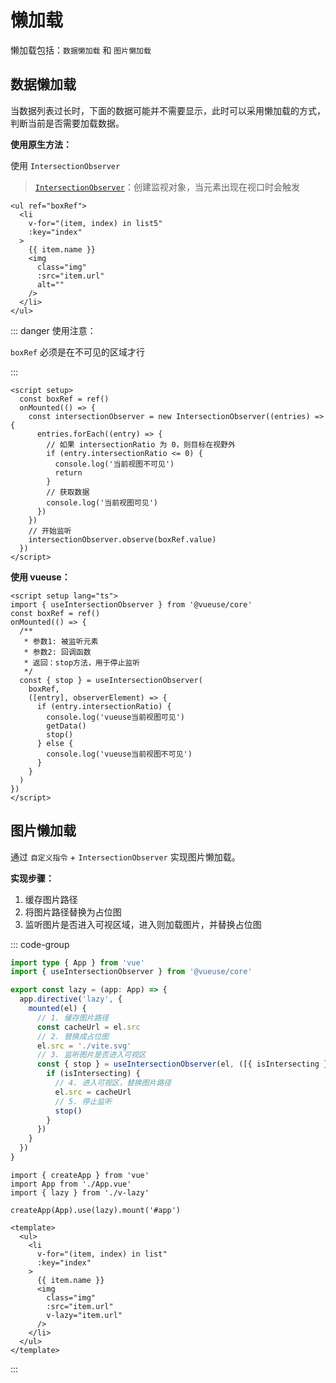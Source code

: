 # 懒加载

懒加载包括：`数据懒加载` 和 `图片懒加载`

## 数据懒加载

当数据列表过长时，下面的数据可能并不需要显示，此时可以采用懒加载的方式，判断当前是否需要加载数据。

**使用原生方法：**

使用 `IntersectionObserver`

> [`IntersectionObserver`](https://developer.mozilla.org/zh-CN/docs/Web/API/IntersectionObserver)：创建监视对象，当元素出现在视口时会触发

```vue-html
<ul ref="boxRef">
  <li
    v-for="(item, index) in list5"
    :key="index"
  >
    {{ item.name }}
    <img
      class="img"
      :src="item.url"
      alt=""
    />
  </li>
</ul>
```

::: danger 使用注意：

`boxRef` 必须是在不可见的区域才行

:::

```vue{4,7,16}
<script setup>
  const boxRef = ref()
  onMounted(() => {
    const intersectionObserver = new IntersectionObserver((entries) => {
      entries.forEach((entry) => {
        // 如果 intersectionRatio 为 0，则目标在视野外
        if (entry.intersectionRatio <= 0) {
          console.log('当前视图不可见')
          return
        }
        // 获取数据
        console.log('当前视图可见')
      })
    })
    // 开始监听
    intersectionObserver.observe(boxRef.value)
  })
</script>
```

**使用 vueuse：**

```vue{10}
<script setup lang="ts">
import { useIntersectionObserver } from '@vueuse/core'
const boxRef = ref()
onMounted(() => {
  /**
   * 参数1: 被监听元素
   * 参数2: 回调函数
   * 返回：stop方法，用于停止监听
   */
  const { stop } = useIntersectionObserver(
    boxRef,
    ([entry], observerElement) => {
      if (entry.intersectionRatio) {
        console.log('vueuse当前视图可见')
        getData()
        stop()
      } else {
        console.log('vueuse当前视图不可见')
      }
    }
  )
})
</script>
```

## 图片懒加载

通过 `自定义指令` + `IntersectionObserver` 实现图片懒加载。

**实现步骤：**

1. 缓存图片路径
2. 将图片路径替换为占位图
3. 监听图片是否进入可视区域，进入则加载图片，并替换占位图

::: code-group

```ts [v-lazy.ts]
import type { App } from 'vue'
import { useIntersectionObserver } from '@vueuse/core'

export const lazy = (app: App) => {
  app.directive('lazy', {
    mounted(el) {
      // 1. 缓存图片路径
      const cacheUrl = el.src
      // 2. 替换成占位图
      el.src = './vite.svg'
      // 3. 监听图片是否进入可视区
      const { stop } = useIntersectionObserver(el, ([{ isIntersecting }]) => {
        if (isIntersecting) {
          // 4. 进入可视区，替换图片路径
          el.src = cacheUrl
          // 5. 停止监听
          stop()
        }
      })
    }
  })
}
```

```ts{3,5} [main.ts]
import { createApp } from 'vue'
import App from './App.vue'
import { lazy } from './v-lazy'

createApp(App).use(lazy).mount('#app')
```

```vue{11} [App.vue]
<template>
  <ul>
    <li
      v-for="(item, index) in list"
      :key="index"
    >
      {{ item.name }}
      <img
        class="img"
        :src="item.url"
        v-lazy="item.url"
      />
    </li>
  </ul>
</template>
```

:::